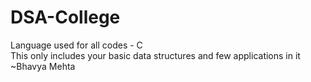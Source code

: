# DSA-College
Language used for all codes - C
<br>
This only includes your basic data structures and few applications in it
<br>
~Bhavya Mehta
